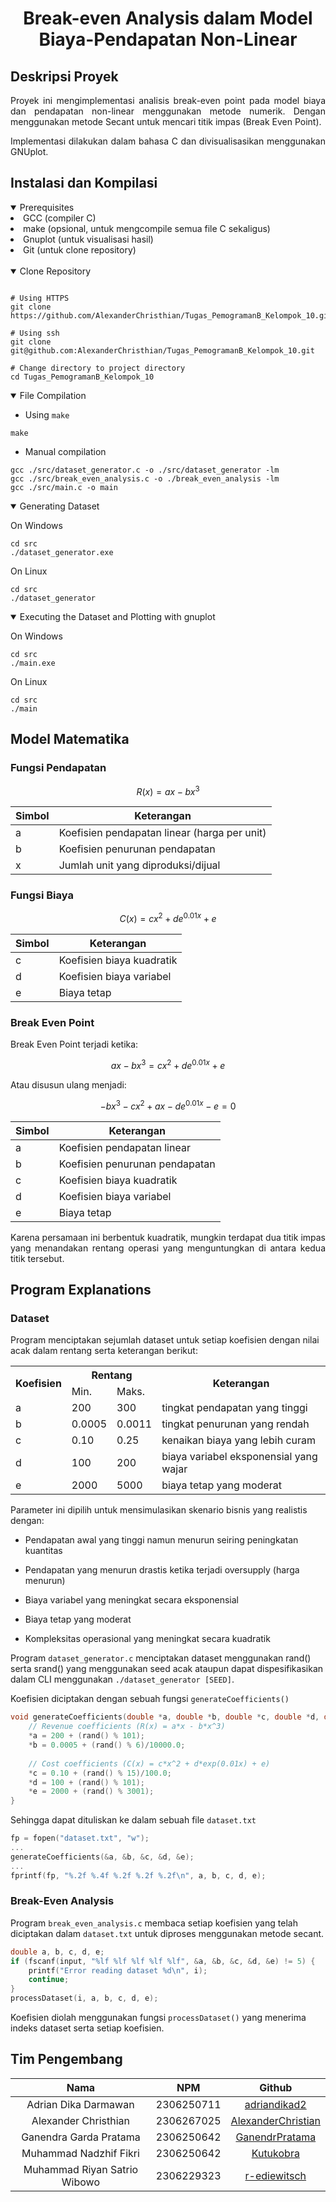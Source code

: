 
<div align="center">
    <h1>
        Break-even Analysis dalam Model Biaya-Pendapatan Non-Linear 
    </h1>
</div>


## Deskripsi Proyek

<div align="justify">
Proyek ini mengimplementasi analisis break-even point pada model biaya dan pendapatan non-linear menggunakan metode numerik. Dengan menggunakan metode Secant untuk mencari titik impas (Break Even Point).

Implementasi dilakukan dalam bahasa C dan divisualisasikan menggunakan GNUplot.
</div>

## Instalasi dan Kompilasi

<details open>
    <summary> Prerequisites </summary>
    <li> 
    GCC (compiler C)
    </li>
    <li>
    make (opsional, untuk mengcompile semua file C sekaligus)
    </li>
    <li>
    Gnuplot (untuk visualisasi hasil)
    </li>
    <li>
    Git (untuk clone repository)
    </li>
</details>

<br>

<details open>
    <summary> Clone Repository </summary>

```console

# Using HTTPS
git clone https://github.com/AlexanderChristhian/Tugas_PemogramanB_Kelompok_10.git

# Using ssh
git clone git@github.com:AlexanderChristhian/Tugas_PemogramanB_Kelompok_10.git

# Change directory to project directory
cd Tugas_PemogramanB_Kelompok_10

```
</details>

<details open>

<summary> File Compilation </summary>

* Using `make`

```console
make
```

* Manual compilation

```console
gcc ./src/dataset_generator.c -o ./src/dataset_generator -lm
gcc ./src/break_even_analysis.c -o ./break_even_analysis -lm
gcc ./src/main.c -o main
```

</details>

<details open>

<summary> Generating Dataset </summary>

On Windows
```console
cd src
./dataset_generator.exe
```

On Linux
```console
cd src
./dataset_generator
```

</details>

<details open>

<summary> Executing the Dataset and Plotting with gnuplot </summary>

On Windows
```console
cd src
./main.exe
```

On Linux
```console
cd src
./main
```

</details>


## Model Matematika

### Fungsi Pendapatan

$$
R(x) = ax - bx^3
$$

| Simbol | Keterangan                          |
|--------|-------------------------------------|
| a      | Koefisien pendapatan linear (harga per unit) |
| b      | Koefisien penurunan pendapatan      |
| x      | Jumlah unit yang diproduksi/dijual  |


### Fungsi Biaya

$$
C(x) = cx^2 + de^{0.01x} + e
$$

| Simbol | Keterangan                          |
|--------|-------------------------------------|
| c      | Koefisien biaya kuadratik           |
| d      | Koefisien biaya variabel            |
| e      | Biaya tetap                         |

### Break Even Point

Break Even Point terjadi ketika:

$$
ax - bx^3 = cx^2 + de^{0.01x} + e
$$

Atau disusun ulang menjadi:

$$
{- bx^3 - cx^2 + ax - de^{0.01x} - e = 0}
$$

| Simbol | Keterangan                          |
|--------|-------------------------------------|
| a      | Koefisien pendapatan linear         |
| b      | Koefisien penurunan pendapatan      |
| c      | Koefisien biaya kuadratik           |
| d      | Koefisien biaya variabel            |
| e      | Biaya tetap                         |


<div align="justify">
Karena persamaan ini berbentuk kuadratik, mungkin terdapat dua titik impas yang menandakan rentang operasi yang menguntungkan di antara kedua titik tersebut.
</div>

## Program Explanations

### Dataset

Program menciptakan sejumlah dataset untuk setiap koefisien dengan nilai acak dalam rentang serta keterangan berikut:

<table>
<tr>
    <th rowspan="2">
        Koefisien
    </th>
    <th colspan="2">
        Rentang
    </th>
    <th rowspan="2">
        Keterangan
    </th>
</tr>
<tr>
    <td>
        Min.
    </td>
    <td>
        Maks.
    </td>
</tr>
<tr>
    <td>
        a
    </td>
    <td>
        200 
    </td>
    <td>
        300
    </td>
    <td>
        tingkat pendapatan yang tinggi
    </td>
</tr>
<tr>
    <td>
        b
    </td>
    <td>
        0.0005
    </td>
    <td>
        0.0011
    </td>
    <td>
        tingkat penurunan yang rendah
    </td>
</tr>
<tr>
    <td>
        c
    </td>
    <td>
        0.10 
    </td>
    <td> 
        0.25
    </td>
    <td>
        kenaikan biaya yang lebih curam
    </td>
</tr>
<tr>
    <td>
        d
    </td>
    <td>
        100 
    </td>
    <td> 
        200
    </td>
    <td>
        biaya variabel eksponensial yang wajar
    </td>
</tr>
<tr>
    <td>
        e
    </td>
    <td>
        2000 
    </td>
    <td> 
        5000
    </td>
    <td>
        biaya tetap yang moderat
    </td>
</tr>
</table>


Parameter ini dipilih untuk mensimulasikan skenario bisnis yang realistis dengan:
- Pendapatan awal yang tinggi namun menurun seiring peningkatan kuantitas

- Pendapatan yang menurun drastis ketika terjadi oversupply (harga menurun)

- Biaya variabel yang meningkat secara eksponensial

- Biaya tetap yang moderat

- Kompleksitas operasional yang meningkat secara kuadratik

Program `dataset_generator.c` menciptakan dataset menggunakan rand() serta srand() yang menggunakan seed acak ataupun dapat dispesifikasikan dalam CLI menggunakan `./dataset_generator [SEED]`.

Koefisien diciptakan dengan sebuah fungsi `generateCoefficients()` 
```c
void generateCoefficients(double *a, double *b, double *c, double *d, double *e) {
    // Revenue coefficients (R(x) = a*x - b*x^3)
    *a = 200 + (rand() % 101); 
    *b = 0.0005 + (rand() % 6)/10000.0; 
    
    // Cost coefficients (C(x) = c*x^2 + d*exp(0.01x) + e)
    *c = 0.10 + (rand() % 15)/100.0; 
    *d = 100 + (rand() % 101); 
    *e = 2000 + (rand() % 3001); 
}
```

Sehingga dapat dituliskan ke dalam sebuah file `dataset.txt` 
```c
fp = fopen("dataset.txt", "w");
...
generateCoefficients(&a, &b, &c, &d, &e);
...
fprintf(fp, "%.2f %.4f %.2f %.2f %.2f\n", a, b, c, d, e);

```

### Break-Even Analysis

Program `break_even_analysis.c` membaca setiap koefisien yang telah diciptakan dalam `dataset.txt` untuk diproses menggunakan metode secant.

```c
double a, b, c, d, e;
if (fscanf(input, "%lf %lf %lf %lf %lf", &a, &b, &c, &d, &e) != 5) {
    printf("Error reading dataset %d\n", i);
    continue;
}
processDataset(i, a, b, c, d, e);
```

Koefisien diolah menggunakan fungsi `processDataset()` yang menerima indeks dataset serta setiap koefisien. 

## Tim Pengembang

|             Nama             |     NPM    | Github |
|:----------------------------:|:----------:|:------:|
|     Adrian Dika Darmawan     | 2306250711 |    [adriandikad2](https://github.com/adriandikad2)    |
|     Alexander Christhian     | 2306267025 |    [AlexanderChristian](https://github.com/AlexanderChristhian)     |
|    Ganendra Garda Pratama    | 2306250642 |    [GanendrPratama](https://github.com/GanendrPratama)    |
|    Muhammad Nadzhif Fikri    | 2306250642 |   [Kutukobra](https://github.com/Kutukobra)    |
| Muhammad Riyan Satrio Wibowo | 2306229323 |     [r-ediewitsch](https://github.com/r-ediewitsch)  |
